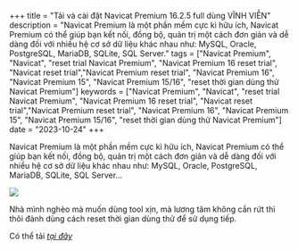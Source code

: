 +++
title = "Tải và cài đặt Navicat Premium 16.2.5 full dùng VĨNH VIỄN"
description = "Navicat Premium là một phần mềm cực kì hữu ích, Navicat Premium có thể giúp bạn kết nối, đồng bộ, quản trị một cách đơn giản và dễ dàng đối với nhiều hệ cơ sở dữ liệu khác nhau như: MySQL, Oracle, PostgreSQL, MariaDB, SQLite, SQL Server."
tags = ["Navicat Premium", "Navicat", "reset trial Navicat Premium", "Navicat Premium 16 reset trial", "Navicat reset trial","Navicat Premium reset trial", "Navicat Premium 16", "Navicat Premium 15", "Navicat Premium 15/16", "reset thời gian dùng thử Navicat Premium"]
keywords = ["Navicat Premium", "Navicat", "reset trial Navicat Premium", "Navicat Premium 16 reset trial", "Navicat reset trial","Navicat Premium reset trial", "Navicat Premium 16", "Navicat Premium 15", "Navicat Premium 15/16", "reset thời gian dùng thử Navicat Premium"]
date = "2023-10-24"
+++

Navicat Premium là một phần mềm cực kì hữu ích, Navicat Premium có thể giúp bạn kết nối, đồng bộ, quản trị một cách đơn giản và dễ dàng đối với nhiều hệ cơ sở dữ liệu khác nhau như: MySQL, Oracle, PostgreSQL, MariaDB, SQLite, SQL Server...


![](https://www.navicat.com/images/product_screenshot/02.Product_01_Premium_Windows_01_Mainscreen15.png)

Nhà mình nghèo mà muốn dùng tool xịn, mà lương tâm không cắn rứt thì thôi đành dùng cách reset thời gian dùng thử để sử dụng tiếp.

Có thể tải [*tại đây*](https://firebasestorage.googleapis.com/v0/b/vpbank-push.appspot.com/o/software%2FNavicat%20Premium%2016.2.5%20(x64).zip?alt=media&token=088118bc-3d0a-440d-986b-4d562461ff19&_gl=1*13qpipo*_ga*MTU4NzA3NTAyMi4xNjkwNDY4ODM4*_ga_CW55HF8NVT*MTY5ODA4MTYyNy4yMy4xLjE2OTgwODE4MzcuNjAuMC4w)
